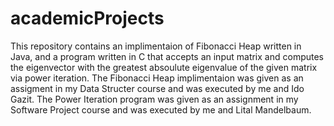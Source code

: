 # academicProjects
This repository contains an implimentaion of Fibonacci Heap written in Java, and a program written in C that accepts an input matrix and computes the eigenvector with the greatest absoulute eigenvalue of the given matrix via power iteration.
The Fibonacci Heap implimentaion was given as an assigment in my Data Structer course and was executed by me and Ido Gazit.
The Power Iteration program was given as an assignment in my Software Project course and was executed by me and Lital Mandelbaum.
